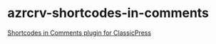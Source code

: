 # azrcrv-shortcodes-in-comments
[Shortcodes in Comments plugin for ClassicPress](https://development.azurecurve.co.uk/classicpress-plugins/shortcodes-in-comments/)
